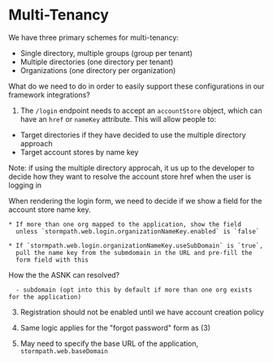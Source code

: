 # Multi-Tenancy

We have three primary schemes for multi-tenancy:

* Single directory, multiple groups (group per tenant)
* Multiple directories (one directory per tenant)
* Organizations (one directory per organization)

What do we need to do in order to easily support these configurations in our
framework integrations?

1. The `/login` endpoint needs to accept an `accountStore` object, which can
have an `href` or `nameKey` attribute.  This will allow people to:
  * Target directories if they have decided to use the multiple directory approach
  * Target account stores by name key

  Note: if using the multiple directory approcah, it us up to the developer to
  decide how they want to resolve the account store href when the user is logging in


  When rendering the login form, we need to decide if we show a field for
   the account store name key.

    * If more than one org mapped to the application, show the field
      unless `stormpath.web.login.organizationNameKey.enabled` is `false`

    * If `stormpath.web.login.organizationNameKey.useSubDomain` is `true`,
      pull the name key from the submdomain in the URL and pre-fill the
      form field with this

   How the the ASNK can resolved?

      - subdomain (opt into this by default if more than one org exists for the application)

3. Registration should not be enabled until we have account creation policy

4. Same logic applies for the "forgot password" form as (3)

5. May need to specify the base URL of the application, `stormpath.web.baseDomain`